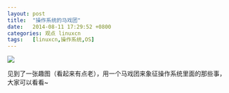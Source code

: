 ```yaml
---
layout: post
title:	"操作系统的马戏团"
date:	2014-08-11 17:29:52 +0800 
categories:	观点 linuxcn 
tags:	[linuxcn,操作系统,OS]
---
```



![](/Asserts/Images//attachment/album/201408/11/172955i5ihzmdi5m1mt1i7.jpg)


见到了一张趣图（看起来有点老），用一个马戏团来象征操作系统里面的那些事，大家可以看看~
